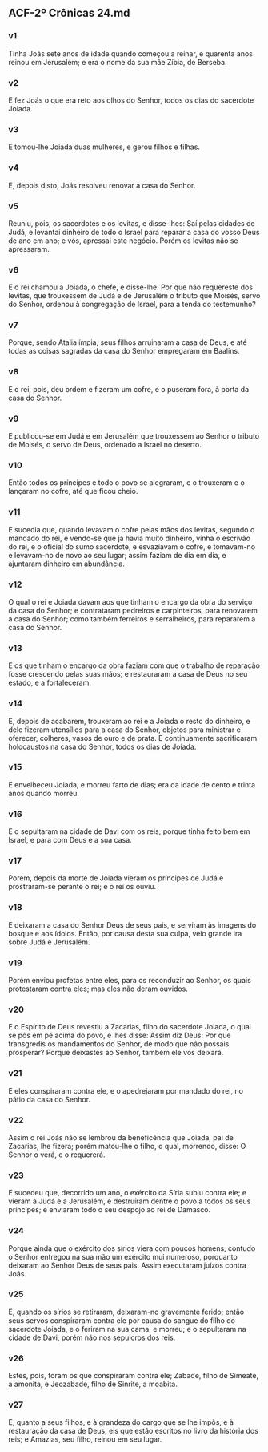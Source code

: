 ## ACF-2º Crônicas 24.md
### v1
 Tinha Joás sete anos de idade quando começou a reinar, e quarenta anos reinou em Jerusalém; e era o nome da sua mãe Zíbia, de Berseba.
### v2
 E fez Joás o que era reto aos olhos do Senhor, todos os dias do sacerdote Joiada.
### v3
 E tomou-lhe Joiada duas mulheres, e gerou filhos e filhas.
### v4
 E, depois disto, Joás resolveu renovar a casa do Senhor.
### v5
 Reuniu, pois, os sacerdotes e os levitas, e disse-lhes: Saí pelas cidades de Judá, e levantai dinheiro de todo o Israel para reparar a casa do vosso Deus de ano em ano; e vós, apressai este negócio. Porém os levitas não se apressaram.
### v6
 E o rei chamou a Joiada, o chefe, e disse-lhe: Por que não requereste dos levitas, que trouxessem de Judá e de Jerusalém o tributo que Moisés, servo do Senhor, ordenou à congregação de Israel, para a tenda do testemunho?
### v7
 Porque, sendo Atalia ímpia, seus filhos arruinaram a casa de Deus, e até todas as coisas sagradas da casa do Senhor empregaram em Baalins.
### v8
 E o rei, pois, deu ordem e fizeram um cofre, e o puseram fora, à porta da casa do Senhor.
### v9
 E publicou-se em Judá e em Jerusalém que trouxessem ao Senhor o tributo de Moisés, o servo de Deus, ordenado a Israel no deserto.
### v10
 Então todos os príncipes e todo o povo se alegraram, e o trouxeram e o lançaram no cofre, até que ficou cheio.
### v11
 E sucedia que, quando levavam o cofre pelas mãos dos levitas, segundo o mandado do rei, e vendo-se que já havia muito dinheiro, vinha o escrivão do rei, e o oficial do sumo sacerdote, e esvaziavam o cofre, e tomavam-no e levavam-no de novo ao seu lugar; assim faziam de dia em dia, e ajuntaram dinheiro em abundância.
### v12
 O qual o rei e Joiada davam aos que tinham o encargo da obra do serviço da casa do Senhor; e contrataram pedreiros e carpinteiros, para renovarem a casa do Senhor; como também ferreiros e serralheiros, para repararem a casa do Senhor.
### v13
 E os que tinham o encargo da obra faziam com que o trabalho de reparação fosse crescendo pelas suas mãos; e restauraram a casa de Deus no seu estado, e a fortaleceram.
### v14
 E, depois de acabarem, trouxeram ao rei e a Joiada o resto do dinheiro, e dele fizeram utensílios para a casa do Senhor, objetos para ministrar e oferecer, colheres, vasos de ouro e de prata. E continuamente sacrificaram holocaustos na casa do Senhor, todos os dias de Joiada.
### v15
 E envelheceu Joiada, e morreu farto de dias; era da idade de cento e trinta anos quando morreu.
### v16
 E o sepultaram na cidade de Davi com os reis; porque tinha feito bem em Israel, e para com Deus e a sua casa.
### v17
 Porém, depois da morte de Joiada vieram os príncipes de Judá e prostraram-se perante o rei; e o rei os ouviu.
### v18
 E deixaram a casa do Senhor Deus de seus pais, e serviram às imagens do bosque e aos ídolos. Então, por causa desta sua culpa, veio grande ira sobre Judá e Jerusalém.
### v19
 Porém enviou profetas entre eles, para os reconduzir ao Senhor, os quais protestaram contra eles; mas eles não deram ouvidos.
### v20
 E o Espírito de Deus revestiu a Zacarias, filho do sacerdote Joiada, o qual se pôs em pé acima do povo, e lhes disse: Assim diz Deus: Por que transgredis os mandamentos do Senhor, de modo que não possais prosperar? Porque deixastes ao Senhor, também ele vos deixará.
### v21
 E eles conspiraram contra ele, e o apedrejaram por mandado do rei, no pátio da casa do Senhor.
### v22
 Assim o rei Joás não se lembrou da beneficência que Joiada, pai de Zacarias, lhe fizera; porém matou-lhe o filho, o qual, morrendo, disse: O Senhor o verá, e o requererá.
### v23
 E sucedeu que, decorrido um ano, o exército da Síria subiu contra ele; e vieram a Judá e a Jerusalém, e destruíram dentre o povo a todos os seus príncipes; e enviaram todo o seu despojo ao rei de Damasco.
### v24
 Porque ainda que o exército dos sírios viera com poucos homens, contudo o Senhor entregou na sua mão um exército mui numeroso, porquanto deixaram ao Senhor Deus de seus pais. Assim executaram juízos contra Joás.
### v25
 E, quando os sírios se retiraram, deixaram-no gravemente ferido; então seus servos conspiraram contra ele por causa do sangue do filho do sacerdote Joiada, e o feriram na sua cama, e morreu; e o sepultaram na cidade de Davi, porém não nos sepulcros dos reis.
### v26
 Estes, pois, foram os que conspiraram contra ele; Zabade, filho de Simeate, a amonita, e Jeozabade, filho de Sinrite, a moabita.
### v27
 E, quanto a seus filhos, e à grandeza do cargo que se lhe impôs, e à restauração da casa de Deus, eis que estão escritos no livro da história dos reis; e Amazias, seu filho, reinou em seu lugar.
